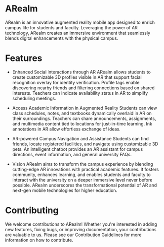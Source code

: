 # ARealm
ARealm is an innovative augmented reality mobile app designed to enrich campus life for students and faculty. Leveraging the power of AR technology, ARealm creates an immersive environment that seamlessly blends digital enhancements with the physical campus.

# Features
* Enhanced Social Interactions through AR
ARealm allows students to create customizable 3D profiles visible in AR that support facial recognition overlay for identity verification. Profile tags enable discovering nearby friends and filtering connections based on shared interests. Teachers can indicate availability status in AR to simplify scheduling meetings.

* Access Academic Information in Augmented Reality
Students can view class schedules, notes, and textbooks dynamically overlaid in AR on their surroundings. Teachers can share announcements, assignments, and multimedia content tied to locations for just-in-time learning. Ink annotations in AR allow effortless exchange of ideas.

* AR-powered Campus Navigation and Assistance
Students can find friends, locate registered facilities, and navigate using customizable 3D pets. An intelligent chatbot provides an AR assistant for campus directions, event information, and general university FAQs.

* Vision
ARealm aims to transform the campus experience by blending cutting-edge AR innovations with practical academic features. It fosters community, enhances learning, and enables students and faculty to interact with the university on a deeper immersive level never before possible. ARealm underscores the transformational potential of AR and next-gen mobile technologies for higher education.

# Contributing
We welcome contributions to ARealm! Whether you're interested in adding new features, fixing bugs, or improving documentation, your contributions are valuable to us. Please see our Contribution Guidelines for more information on how to contribute.

